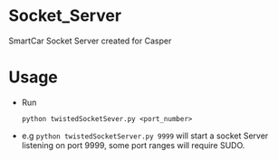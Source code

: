# Socket_Server
SmartCar Socket Server created for Casper

# Usage

- Run

   `python twistedSocketSever.py <port_number>`

- e.g `python twistedSocketServer.py 9999`
will start a socket Server listening on port 9999, some port ranges will require SUDO. 
